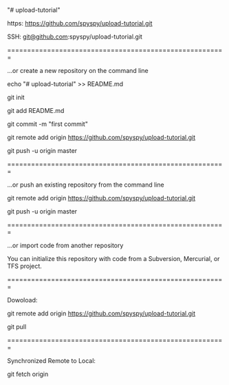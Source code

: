 "# upload-tutorial" 

https:
https://github.com/spyspy/upload-tutorial.git

SSH:
git@github.com:spyspy/upload-tutorial.git

=======================================================

…or create a new repository on the command line

echo "# upload-tutorial" >> README.md

git init

git add README.md

git commit -m "first commit"

git remote add origin https://github.com/spyspy/upload-tutorial.git

git push -u origin master

=======================================================

…or push an existing repository from the command line

git remote add origin https://github.com/spyspy/upload-tutorial.git

git push -u origin master

=======================================================

…or import code from another repository

You can initialize this repository with code from a Subversion, Mercurial, or TFS project.

=======================================================

Dowoload:

git remote add origin https://github.com/spyspy/upload-tutorial.git

git pull

=======================================================

Synchronized Remote to Local:

git fetch origin


